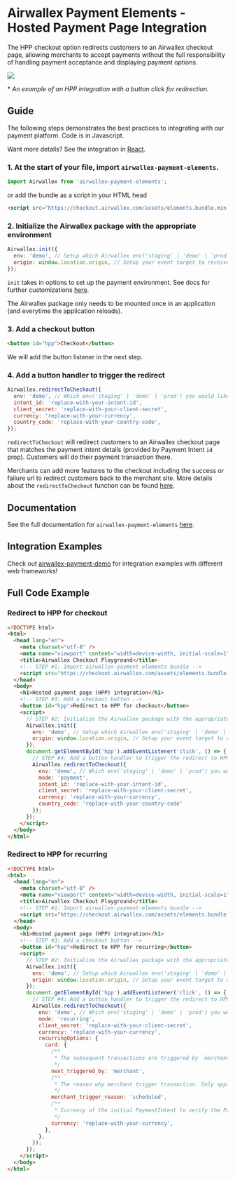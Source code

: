 # Airwallex Payment Elements - Hosted Payment Page Integration

The HPP checkout option redirects customers to an Airwallex checkout page, allowing merchants to accept payments without the full responsibility of handling payment acceptance and displaying payment options.

![](assets/hpp.gif)

\* _An example of an HPP integration with a button click for redirection._

## Guide

The following steps demonstrates the best practices to integrating with our payment platform. Code is in Javascript.

Want more details? See the integration in [React](/integrations/react/src/components/Hpp.jsx).

### 1. At the start of your file, import `airwallex-payment-elements`.

```js
import Airwallex from 'airwallex-payment-elements';
```

or add the bundle as a script in your HTML head

```html
<script src="https://checkout.airwallex.com/assets/elements.bundle.min.js"></script>
```

### 2. Initialize the Airwallex package with the appropriate environment

```js
Airwallex.init({
  env: 'demo', // Setup which Airwallex env('staging' | 'demo' | 'prod') to integrate with
  origin: window.location.origin, // Setup your event target to receive the browser events message
});
```

`init` takes in options to set up the payment environment. See docs for further customizations [here](/docs#init).

The Airwallex package only needs to be mounted once in an application (and everytime the application reloads).

### 3. Add a checkout button

```html
<button id="hpp">Checkout</button>
```

We will add the button listener in the next step.

### 4. Add a button handler to trigger the redirect

```js
Airwallex.redirectToCheckout({
  env: 'demo', // Which env('staging' | 'demo' | 'prod') you would like to integrate with
  intent_id: 'replace-with-your-intent-id',
  client_secret: 'replace-with-your-client-secret',
  currency: 'replace-with-your-currency',
  country_code: 'replace-with-your-country-code',
});
```

`redirectToCheckout` will redirect customers to an Airwallex checkout page that matches the payment intent details (provided by Payment Intent `id` prop). Customers will do their payment transaction there.

Merchants can add more features to the checkout including the success or failure url to redirect customers back to the merchant site. More details about the `redirectToCheckout` function can be found [here](/docs#redirectToCheckout).

## Documentation

See the full documentation for `airwallex-payment-elements` [here](/docs).

## Integration Examples

Check out [airwallex-payment-demo](/../../tree/master) for integration examples with different web frameworks!

## Full Code Example

### Redirect to HPP for checkout

```html
<!DOCTYPE html>
<html>
  <head lang="en">
    <meta charset="utf-8" />
    <meta name="viewport" content="width=device-width, initial-scale=1" />
    <title>Airwallex Checkout Playground</title>
    <!-- STEP #1: Import airwallex-payment-elements bundle -->
    <script src="https://checkout.airwallex.com/assets/elements.bundle.min.js"></script>
  </head>
  <body>
    <h1>Hosted payment page (HPP) integration</h1>
    <!-- STEP #3: Add a checkout button -->
    <button id="hpp">Redirect to HPP for checkout</button>
    <script>
      // STEP #2: Initialize the Airwallex package with the appropriate environment
      Airwallex.init({
        env: 'demo', // Setup which Airwallex env('staging' | 'demo' | 'prod') to integrate with
        origin: window.location.origin, // Setup your event target to receive the browser events message
      });
      document.getElementById('hpp').addEventListener('click', () => {
        // STEP #4: Add a button handler to trigger the redirect to HPP
        Airwallex.redirectToCheckout({
          env: 'demo', // Which env('staging' | 'demo' | 'prod') you would like to integrate with
          mode: 'payment',
          intent_id: 'replace-with-your-intent-id',
          client_secret: 'replace-with-your-client-secret',
          currency: 'replace-with-your-currency',
          country_code: 'replace-with-your-country-code'
        });
      });
    </script>
  </body>
</html>
```

### Redirect to HPP for recurring

```html
<!DOCTYPE html>
<html>
  <head lang="en">
    <meta charset="utf-8" />
    <meta name="viewport" content="width=device-width, initial-scale=1" />
    <title>Airwallex Checkout Playground</title>
    <!-- STEP #1: Import airwallex-payment-elements bundle -->
    <script src="https://checkout.airwallex.com/assets/elements.bundle.min.js"></script>
  </head>
  <body>
    <h1>Hosted payment page (HPP) integration</h1>
    <!-- STEP #3: Add a checkout button -->
    <button id="hpp">Redirect to HPP for recurring</button>
    <script>
      // STEP #2: Initialize the Airwallex package with the appropriate environment
      Airwallex.init({
        env: 'demo', // Setup which Airwallex env('staging' | 'demo' | 'prod') to integrate with
        origin: window.location.origin, // Setup your event target to receive the browser events message
      });
      document.getElementById('hpp').addEventListener('click', () => {
        // STEP #4: Add a button handler to trigger the redirect to HPP
        Airwallex.redirectToCheckout({
          env: 'demo', // Which env('staging' | 'demo' | 'prod') you would like to integrate with
          mode: 'recurring',
          client_secret: 'replace-with-your-client-secret',
          currency: 'replace-with-your-currency',
          recurringOptions: {
            card: {
              /**
               * The subsequent transactions are triggered by `merchant` or `customer`
               */
              next_triggered_by: 'merchant',
              /**
               * The reason why merchant trigger transaction. Only applicable when next_triggered_by is `merchant`
               */
              merchant_trigger_reason: 'scheduled',
              /**
               * Currency of the initial PaymentIntent to verify the PaymentConsent. Three-letter ISO currency code
               */
              currency: 'replace-with-your-currency',
            },
          },
        });
      });
    </script>
  </body>
</html>
```
